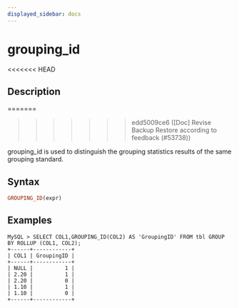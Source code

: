 ```yaml
---
displayed_sidebar: docs
---
```



# grouping_id

<<<<<<< HEAD
## Description
=======

>>>>>>> edd5009ce6 ([Doc] Revise Backup Restore according to feedback (#53738))

grouping_id is used to distinguish the grouping statistics results of the same grouping standard.

## Syntax

```Haskell
GROUPING_ID(expr)
```

## Examples

```Plain
MySQL > SELECT COL1,GROUPING_ID(COL2) AS 'GroupingID' FROM tbl GROUP BY ROLLUP (COL1, COL2);
+------+------------+
| COL1 | GroupingID |
+------+------------+
| NULL |          1 |
| 2.20 |          1 |
| 2.20 |          0 |
| 1.10 |          1 |
| 1.10 |          0 |
+------+------------+
```
